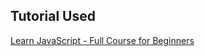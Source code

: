 ## Tutorial Used

[Learn JavaScript - Full Course for Beginners](https://www.youtube.com/watch?v=PkZNo7MFNFg)